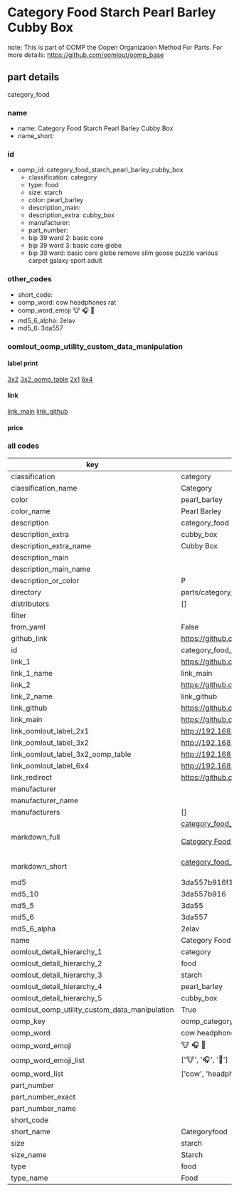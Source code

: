 # Category Food Starch Pearl Barley Cubby Box  

note: This is part of OOMP the Oopen Organization Method For Parts. For more details: https://github.com/oomlout/oomp_base

##  part details
  



category_food



### name
* name: Category Food Starch Pearl Barley Cubby Box
* name_short: 
### id
* oomp_id: category_food_starch_pearl_barley_cubby_box
  * classification: category
  * type: food
  * size: starch
  * color: pearl_barley
  * description_main: 
  * description_extra: cubby_box
  * manufacturer: 
  * part_number: 
  * bip 39 word 2: basic core
  * bip 39 word 3: basic core globe
  * bip 39 word: basic core globe remove slim goose puzzle various carpet galaxy sport adult

### other_codes
* short_code: 
* oomp_word: cow headphones rat
* oomp_word_emoji :cow: :headphones: :rat:
* md5_6_alpha: 2elav
* md5_6: 3da557






### oomlout_oomp_utility_custom_data_manipulation
#### label print
[3x2](http://192.168.1.245:1112/?label=oomp%202elav)
[3x2_oomp_table](http://192.168.1.108:1112/?label=oomp%202elav)
[2x1](http://192.168.1.242:1112/?label=oomp%202elav)
[6x4](http://192.168.1.55:1112/?label=oomp%202elav)    

#### link

[link_main](https://github.com/oomlout/oomlout_oomp_version_1_messy/tree/main/parts/category_food_starch_pearl_barley_cubby_box) [link_github](https://github.com/oomlout/oomlout_oomp_version_1_messy/tree/main/parts/category_food_starch_pearl_barley_cubby_box)                             

#### price







### all codes 
| key | value |  
| --- | --- |  
| classification | category |  
| classification_name | Category |  
| color | pearl_barley |  
| color_name | Pearl Barley |  
| description | category_food |  
| description_extra | cubby_box |  
| description_extra_name | Cubby Box |  
| description_main |  |  
| description_main_name |  |  
| description_or_color | P  |  
| directory | parts/category_food_starch_pearl_barley_cubby_box |  
| distributors | [] |  
| filter |  |  
| from_yaml | False |  
| github_link | https://github.com/oomlout/oomlout_oomp_part_src/tree/main/parts/category_food_starch_pearl_barley_cubby_box |  
| id | category_food_starch_pearl_barley_cubby_box |  
| link_1 | https://github.com/oomlout/oomlout_oomp_version_1_messy/tree/main/parts/category_food_starch_pearl_barley_cubby_box |  
| link_1_name | link_main |  
| link_2 | https://github.com/oomlout/oomlout_oomp_version_1_messy/tree/main/parts/category_food_starch_pearl_barley_cubby_box |  
| link_2_name | link_github |  
| link_github | https://github.com/oomlout/oomlout_oomp_version_1_messy/tree/main/parts/category_food_starch_pearl_barley_cubby_box |  
| link_main | https://github.com/oomlout/oomlout_oomp_version_1_messy/tree/main/parts/category_food_starch_pearl_barley_cubby_box |  
| link_oomlout_label_2x1 | http://192.168.1.242:1112/?label=oomp%202elav |  
| link_oomlout_label_3x2 | http://192.168.1.245:1112/?label=oomp%202elav |  
| link_oomlout_label_3x2_oomp_table | http://192.168.1.108:1112/?label=oomp%202elav |  
| link_oomlout_label_6x4 | http://192.168.1.55:1112/?label=oomp%202elav |  
| link_redirect | https://github.com/oomlout/oomlout_oomp_version_1_messy/tree/main/parts/category_food_starch_pearl_barley_cubby_box |  
| manufacturer |  |  
| manufacturer_name |  |  
| manufacturers | [] |  
| markdown_full | [category_food_starch_pearl_barley_cubby_box](none)<br>[](none)<br>[Category Food Starch Pearl Barley Cubby Box](none)<br><br> |  
| markdown_short | [category_food_starch_pearl_barley_cubby_box](none)<br><br> |  
| md5 | 3da557b916f195dd9265eb5ec68c1098 |  
| md5_10 | 3da557b916 |  
| md5_5 | 3da55 |  
| md5_6 | 3da557 |  
| md5_6_alpha | 2elav |  
| name | Category Food Starch Pearl Barley Cubby Box |  
| oomlout_detail_hierarchy_1 | category |  
| oomlout_detail_hierarchy_2 | food |  
| oomlout_detail_hierarchy_3 | starch |  
| oomlout_detail_hierarchy_4 | pearl_barley |  
| oomlout_detail_hierarchy_5 | cubby_box |  
| oomlout_oomp_utility_custom_data_manipulation | True |  
| oomp_key | oomp_category_food_starch_pearl_barley_cubby_box |  
| oomp_word | cow headphones rat |  
| oomp_word_emoji | :cow: :headphones: :rat: |  
| oomp_word_emoji_list | [':cow:', ':headphones:', ':rat:'] |  
| oomp_word_list | ['cow', 'headphones', 'rat'] |  
| part_number |  |  
| part_number_exact |  |  
| part_number_name |  |  
| short_code |  |  
| short_name | Categoryfood |  
| size | starch |  
| size_name | Starch |  
| type | food |  
| type_name | Food |  
